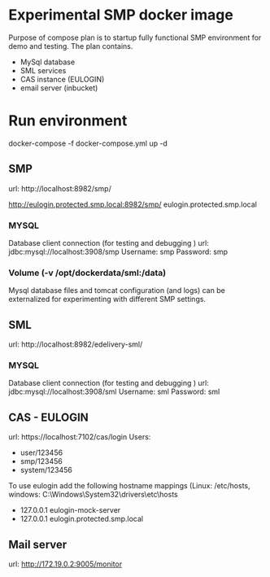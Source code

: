# Experimental SMP docker image
Purpose of compose plan is to startup fully functional SMP environment for demo and testing. The plan contains. 
 - MySql database
 - SML services
 - CAS instance (EULOGIN)
 - email server (inbucket)


# Run environment
docker-compose -f docker-compose.yml up -d 


## SMP 
url: http://localhost:8982/smp/

http://eulogin.protected.smp.local:8982/smp/
eulogin.protected.smp.local

### MYSQL 
Database client connection (for testing and debugging )
url: jdbc:mysql://localhost:3908/smp
Username: smp
Password: smp

### Volume (-v /opt/dockerdata/sml:/data)
Mysql database files and tomcat configuration (and logs) can be externalized for experimenting with different SMP settings.


## SML 
url: http://localhost:8982/edelivery-sml/

### MYSQL 
Database client connection (for testing and debugging )
url: jdbc:mysql://localhost:3908/sml
Username: sml
Password: sml

## CAS - EULOGIN 
url: https://localhost:7102/cas/login
Users:
 - user/123456
 - smp/123456
 - system/123456

 To use eulogin add the following hostname mappings (Linux: /etc/hosts, windows: C:\Windows\System32\drivers\etc\hosts
                                                                                 
 - 127.0.0.1 eulogin-mock-server
 - 127.0.0.1 eulogin.protected.smp.local


## Mail server
url: http://172.19.0.2:9005/monitor 

